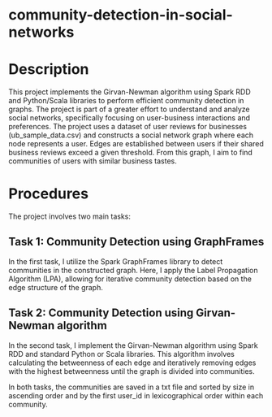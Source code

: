 # community-detection-in-social-networks

# Description
This project implements the Girvan-Newman algorithm using Spark RDD and Python/Scala libraries to perform efficient community detection in graphs. The project is part of a greater effort to understand and analyze social networks, specifically focusing on user-business interactions and preferences. The project uses a dataset of user reviews for businesses (ub_sample_data.csv) and constructs a social network graph where each node represents a user. Edges are established between users if their shared business reviews exceed a given threshold. From this graph, I aim to find communities of users with similar business tastes.

# Procedures
The project involves two main tasks:

## Task 1: Community Detection using GraphFrames
In the first task, I utilize the Spark GraphFrames library to detect communities in the constructed graph. Here, I apply the Label Propagation Algorithm (LPA), allowing for iterative community detection based on the edge structure of the graph.

## Task 2: Community Detection using Girvan-Newman algorithm
In the second task, I implement the Girvan-Newman algorithm using Spark RDD and standard Python or Scala libraries. This algorithm involves calculating the betweenness of each edge and iteratively removing edges with the highest betweenness until the graph is divided into communities.

In both tasks, the communities are saved in a txt file and sorted by size in ascending order and by the first user_id in lexicographical order within each community.
